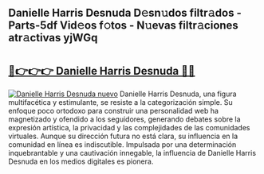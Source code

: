 ## Danielle Harris Desnuda D𝚎sn𝚞dos filtr𝚊dos - Parts-5df Vid𝚎os f𝚘tos - N𝚞evas filtr𝚊ciones atr𝚊ctivas yjWGq

# <h2><a href="http://mb3kxn.tromn.icu/?c=Danielle+Harris+Desnuda">🔗👉👉👉 Danielle Harris Desnuda 🔗🔗</a></h2>

[![Danielle Harris Desnuda nuevo](https://i.imgur.com/pEAQMta.gif)](http://mb3kxn.tromn.icu/?c=Danielle+Harris+Desnuda)
Danielle Harris Desnuda, una figura multifacética y estimulante, se resiste a la categorización simple. Su enfoque poco ortodoxo para construir una personalidad web ha magnetizado y ofendido a los seguidores, generando debates sobre la expresión artística, la privacidad y las complejidades de las comunidades virtuales. Aunque su dirección futura no está clara, su influencia en la comunidad en línea es indiscutible. Impulsada por una determinación inquebrantable y una cautivación innegable, la influencia de Danielle Harris Desnuda en los medios digitales es pionera.
